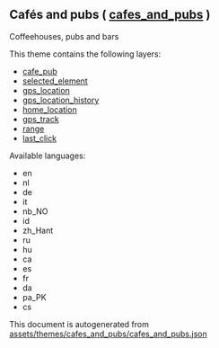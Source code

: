 [//]: # (WARNING: this file is automatically generated. Please find the sources at the bottom and edit those sources)

 Cafés and pubs ( [cafes_and_pubs](https://mapcomplete.osm.be/cafes_and_pubs) ) 
--------------------------------------------------------------------------------



Coffeehouses, pubs and bars

This theme contains the following layers:



  - [cafe_pub](../Layers/cafe_pub.md)
  - [selected_element](../Layers/selected_element.md)
  - [gps_location](../Layers/gps_location.md)
  - [gps_location_history](../Layers/gps_location_history.md)
  - [home_location](../Layers/home_location.md)
  - [gps_track](../Layers/gps_track.md)
  - [range](../Layers/range.md)
  - [last_click](../Layers/last_click.md)


Available languages:



  - en
  - nl
  - de
  - it
  - nb_NO
  - id
  - zh_Hant
  - ru
  - hu
  - ca
  - es
  - fr
  - da
  - pa_PK
  - cs
 

This document is autogenerated from [assets/themes/cafes_and_pubs/cafes_and_pubs.json](https://github.com/pietervdvn/MapComplete/blob/develop/assets/themes/cafes_and_pubs/cafes_and_pubs.json)
